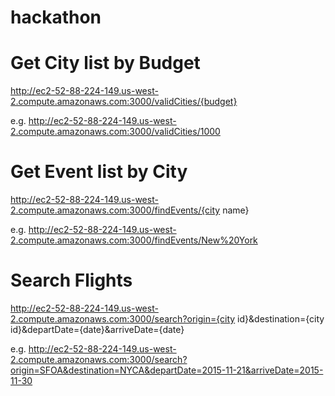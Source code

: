 # hackathon

# Get City list by Budget
http://ec2-52-88-224-149.us-west-2.compute.amazonaws.com:3000/validCities/{budget}

e.g. 
http://ec2-52-88-224-149.us-west-2.compute.amazonaws.com:3000/validCities/1000

# Get Event list by City 
http://ec2-52-88-224-149.us-west-2.compute.amazonaws.com:3000/findEvents/{city name}

e.g.
http://ec2-52-88-224-149.us-west-2.compute.amazonaws.com:3000/findEvents/New%20York

# Search Flights
http://ec2-52-88-224-149.us-west-2.compute.amazonaws.com:3000/search?origin={city id}&destination={city id}&departDate={date}&arriveDate={date}

e.g. 
http://ec2-52-88-224-149.us-west-2.compute.amazonaws.com:3000/search?origin=SFOA&destination=NYCA&departDate=2015-11-21&arriveDate=2015-11-30
